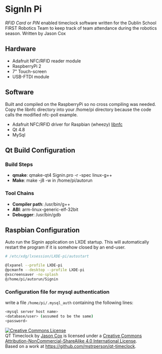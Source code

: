 # SignIn Pi

*RFID Card* or *PIN* enabled timeclock software written for the Dublin School FIRST Robotics Team to keep track of team attendance during the robotics season.
Written by Jason Cox

## Hardware

* Adafruit NFC/RFID reader module
* RaspberryPi 2
* 7" Touch-screen
* USB-FTDI module

## Software
Built and compiled on the RaspberryPi so no cross compiling was needed.
Copy the libnfc directory into your /home/pi directory because the code calls the modified nfc-poll example.

* Adafruit NFC/RFID driver for Raspbian (wheezy) [libnfc](https://github.com/nfc-tools/libnfc)
* Qt 4.8
* MySql

## Qt Build Configuration
### Build Steps
* **qmake**: qmake-qt4 Signin.pro -r -spec linux-g++
* **Make**: make -j8 -w in /home/pi/autorun
### Tool Chains
* **Compiler path**: /usr/bin/g++
* **ABI**: arm-linux-generic-elf-32bit
* **Debugger**: /usr/bin/gdb

## Raspbian Configuration

Auto run the Signin application on LXDE startup.  This will automatically restart the program if it is somehow closed by an end-user.

```sh
# /etc/xdg/lxsession/LXDE-pi/autostart

@lxpanel --profile LXDE-pi
@pcmanfm --desktop --profile LXDE-pi
@xscreensaver -no-splash
@/home/pi/autorun/Signin

```

### Configuration file for mysql authentication
write a file `/home/pi/.mysql_auth` containing the following lines:
```sh
<mysql server host name>
<database/user> (assumed to be the same)
<password>
```

<a rel="license" href="http://creativecommons.org/licenses/by-nc-sa/4.0/"><img alt="Creative Commons License" style="border-width:0" src="https://i.creativecommons.org/l/by-nc-sa/4.0/88x31.png" /></a><br /><span xmlns:dct="http://purl.org/dc/terms/" property="dct:title">QT Timeclock</span> by <a xmlns:cc="http://creativecommons.org/ns#" href="https://github.com/mstrperson/qt-timeclock" property="cc:attributionName" rel="cc:attributionURL">Jason Cox</a> is licensed under a <a rel="license" href="http://creativecommons.org/licenses/by-nc-sa/4.0/">Creative Commons Attribution-NonCommercial-ShareAlike 4.0 International License</a>.<br />Based on a work at <a xmlns:dct="http://purl.org/dc/terms/" href="https://github.com/mstrperson/qt-timeclock" rel="dct:source">https://github.com/mstrperson/qt-timeclock</a>.
